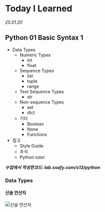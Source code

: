 # Today I Learned
*25.01.20*

## Python 01 Basic Syntax 1
- Data Types
  - Numeric Types
    - int
    - float
  - Sequence Types
    - list
    - tuple
    - range
  - Text Sequence Types
    - str
  - Non-sequence Types
    - set
    - dict
  - 기타
    - Boolean
    - None
    - Functions
- 참고
  - Style Guide
  - 주석
  - Python tutor

***수업에서 작성한코드: lab.ssafy.com/s13/python***

### Data Types

#### 산술 연산자
![산술 연산자]()

